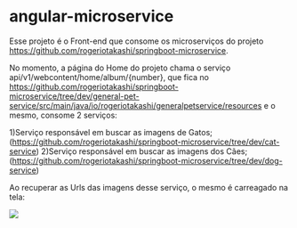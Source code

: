 # angular-microservice
Esse projeto é o Front-end que consome os microserviços do projeto https://github.com/rogeriotakashi/springboot-microservice.

No momento, a página do Home do projeto chama o serviço api/v1/webcontent/home/album/{number}, que fica no https://github.com/rogeriotakashi/springboot-microservice/tree/dev/general-pet-service/src/main/java/io/rogeriotakashi/generalpetservice/resources e o mesmo, consome 2 serviços:

1)Serviço responsável em buscar as imagens de Gatos; (https://github.com/rogeriotakashi/springboot-microservice/tree/dev/cat-service)
2)Serviço responsável em buscar as imagens dos Cães; (https://github.com/rogeriotakashi/springboot-microservice/tree/dev/dog-service)

Ao recuperar as Urls das imagens desse serviço, o mesmo é carreagado na tela:

![](https://media.giphy.com/media/SpojeQfZMV5JkwAeWk/giphy.gif)
